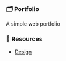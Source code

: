 ### 🗂️ Portfolio

A simple web portfolio

### 🎨 Resources

- [Design](https://www.behance.net/gallery/182306763/Creative-Portofolio-Web-Design?tracking_source=search_projects&l=3)
